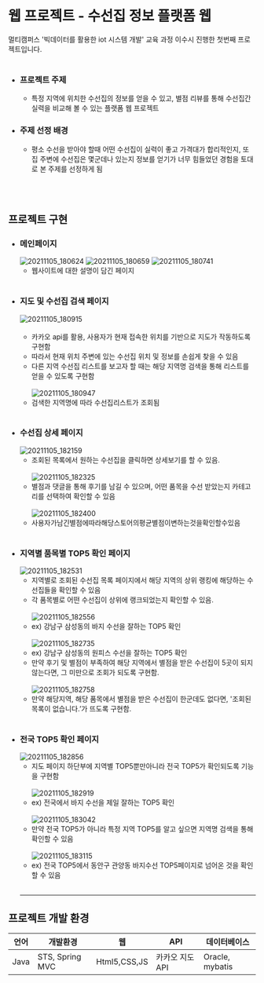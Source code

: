 # 웹 프로젝트 - 수선집 정보 플랫폼 웹
멀티캠퍼스 '빅데이터를 활용한 iot 시스템 개발' 교육 과정 이수시 진행한 첫번째 프로젝트입니다.
<br/>
<br/>

+ ### 프로젝트 주제
  + 특정 지역에 위치한 수선집의 정보를 얻을 수 있고, 별점 리뷰를 통해 수선집간 실력을 비교해 볼 수 있는 플랫폼 웹 프로젝트

+ ### 주제 선정 배경
  + 평소 수선을 받아야 할때 어떤 수선집이 실력이 좋고 가격대가 합리적인지, 또 집 주변에 수선집은 몇군데나 있는지 정보를 얻기가 너무 힘들었던 경험을 토대로 본 주제를 선정하게 됨
  
<br/><br/>
## 프로젝트 구현 
+ ### 메인페이지
  ![20211105_180624](https://user-images.githubusercontent.com/88477839/148028566-1b1d4654-fdb5-44ba-85b3-22d29442a3c6.png)
  ![20211105_180659](https://user-images.githubusercontent.com/88477839/148029159-b06a931a-1bbe-4ed5-8ca7-40da8526a314.png)
  ![20211105_180741](https://user-images.githubusercontent.com/88477839/148029225-9f9fe59f-9ed8-47ea-9d32-fcfe3c1e7d9d.png)
  + 웹사이트에 대한 설명이 담긴 페이지<br/><br/>
+ ### 지도 및 수선집 검색 페이지
  ![20211105_180915](https://user-images.githubusercontent.com/88477839/148032575-744a668c-edf8-4dbf-99f5-88b4370bbd46.png)<br/><br/>
  + 카카오 api를 활용, 사용자가 현재 접속한 위치를 기반으로 지도가 작동하도록 구현함
  + 따라서 현재 위치 주변에 있는 수선집 위치 및 정보를 손쉽게 찾을 수 있음
  + 다른 지역 수선집 리스트를 보고자 할 때는 해당 지역명 검색을 통해 리스트를 얻을 수 있도록 구현함<br/><br/>
  ![20211105_180947](https://user-images.githubusercontent.com/88477839/148032668-1380aee1-1a7b-4809-99fe-31fb6c3a0623.png)
  + 검색한 지역명에 따라 수선집리스트가 조회됨<br/><br/>
+ ### 수선집 상세 페이지
  ![20211105_182159](https://user-images.githubusercontent.com/88477839/148048793-435ba929-7a6b-43a7-9230-0ca4b5de8d6d.png)
  + 조회된 목록에서 원하는 수선집을 클릭하면 상세보기를 할 수 있음.<br/><br/>
  ![20211105_182325](https://user-images.githubusercontent.com/88477839/148048905-630e479e-fc5c-4e36-ab11-9aaaf6a58945.png)
  + 별점과 댓글을 통해 후기를 남길 수 있으며, 어떤 품목을 수선 받았는지 카테고리를 선택하여 확인할 수 있음<br/><br/>
  ![20211105_182400](https://user-images.githubusercontent.com/88477839/148048924-8bd6f871-e61a-4497-b753-91340037e19d.png)
  + 사용자가남긴별점에따라해당스토어의평균별점이변하는것을확인할수있음<br/><br/>
+ ### 지역별 품목별 TOP5 확인 페이지
  ![20211105_182531](https://user-images.githubusercontent.com/88477839/148049599-a68934eb-363b-47cd-9fb1-0039d90aa702.png)
  + 지역별로 조회된 수선집 목록 페이지에서 해당 지역의 상위 랭킹에 해당하는 수선집들을 확인할 수 있음
  + 각 품목별로 어떤 수선집이 상위에 랭크되었는지 확인할 수 있음.<br/><br/>
  ![20211105_182556](https://user-images.githubusercontent.com/88477839/148049616-8d65b517-b3a2-4c66-b041-69c4bd01efc1.png)
  + ex) 강남구 삼성동의 바지 수선을 잘하는 TOP5 확인<br/><br/>
  ![20211105_182735](https://user-images.githubusercontent.com/88477839/148049624-3c1b7626-8577-448b-a101-a595f95f198e.png)
  + ex) 강남구 삼성동의 원피스 수선을 잘하는 TOP5 확인
  + 만약 후기 및 별점이 부족하여 해당 지역에서 별점을 받은 수선집이 5곳이 되지 않는다면, 그 미만으로 조회가 되도록 구현함.<br/><br/>
  ![20211105_182758](https://user-images.githubusercontent.com/88477839/148049633-566fc9a6-582a-45e7-bbac-61fa9750e3fd.png)
  + 만약 해당지역, 해당 품목에서 별점을 받은 수선집이 한군데도 없다면, '조회된 목록이 없습니다.’가 뜨도록 구현함.<br/><br/>
+ ### 전국 TOP5 확인 페이지
  ![20211105_182856](https://user-images.githubusercontent.com/88477839/148051287-f4c78dac-20ed-42d0-b549-ffd19b925c3f.png)
  + 지도 페이지 하단부에 지역별 TOP5뿐만아니라 전국 TOP5가 확인되도록 기능을 구현함<br/><br/>
  ![20211105_182919](https://user-images.githubusercontent.com/88477839/148051330-9912e65d-0b6f-4a40-afed-b4b4fde4d331.png)
  + ex) 전국에서 바지 수선을 제일 잘하는 TOP5 확인<br/><br/>
  ![20211105_183042](https://user-images.githubusercontent.com/88477839/148051338-74f76735-39f0-4b32-9600-450f3f969894.png)
  + 만약 전국 TOP5가 아니라 특정 지역 TOP5를 알고 싶으면 지역명 검색을 통해 확인할 수 있음<br/><br/>
  ![20211105_183115](https://user-images.githubusercontent.com/88477839/148051344-2e87e770-2568-4150-8494-e13d9665dd3a.png)
  + ex) 전국 TOP5에서 동안구 관양동 바지수선 TOP5페이지로 넘어온 것을 확인할 수 있음<br/><br/>
  ---
  
## 프로젝트 개발 환경
언어   |개발환경|웹|API|데이터베이스
------|------|---|-------|----------
Java|STS, Spring MVC|Html5,CSS,JS|카카오 지도 API|Oracle, mybatis
